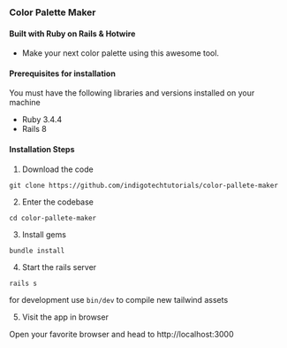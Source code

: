 ### Color Palette Maker
#### Built with Ruby on Rails & Hotwire

- Make your next color palette using this awesome tool.

#### Prerequisites for installation

You must have the following libraries and versions installed on your machine

- Ruby 3.4.4
- Rails 8

#### Installation Steps

1. Download the code

`git clone https://github.com/indigotechtutorials/color-pallete-maker`

2. Enter the codebase

`cd color-pallete-maker`

3. Install gems

`bundle install`

4. Start the rails server

`rails s`

for development use `bin/dev` to compile new tailwind assets

5. Visit the app in browser

Open your favorite browser and head to http://localhost:3000
